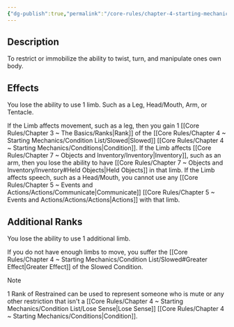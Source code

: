 ```yaml
---
{"dg-publish":true,"permalink":"/core-rules/chapter-4-starting-mechanics/condition-list/restrained/"}
---
```


## Description
To restrict or immobilize the ability to twist, turn, and manipulate ones own body.
## Effects
You lose the ability to use 1 limb. Such as a Leg, Head/Mouth, Arm, or Tentacle.

If the Limb affects movement, such as a leg, then you gain 1 [[Core Rules/Chapter 3 ~ The Basics/Ranks\|Rank]] of the [[Core Rules/Chapter 4 ~ Starting Mechanics/Condition List/Slowed\|Slowed]] [[Core Rules/Chapter 4 ~ Starting Mechanics/Conditions\|Condition]].
If the Limb affects [[Core Rules/Chapter 7 ~ Objects and Inventory/Inventory\|Inventory]], such as an arm, then you lose the ability to have [[Core Rules/Chapter 7 ~ Objects and Inventory/Inventory#Held Objects\|Held Objects]] in that limb.
If the Limb affects speech, such as a Head/Mouth, you cannot use any [[Core Rules/Chapter 5 ~ Events and Actions/Actions/Communicate\|Communicate]] [[Core Rules/Chapter 5 ~ Events and Actions/Actions/Actions\|Actions]] with that limb.
## Additional Ranks
You lose the ability to use 1 additional limb.

If you do not have enough limbs to move, you suffer the [[Core Rules/Chapter 4 ~ Starting Mechanics/Condition List/Slowed#Greater Effect\|Greater Effect]] of the Slowed Condition.

>[!Note]
>1 Rank of Restrained can be used to represent someone who is mute or any other restriction that isn't a [[Core Rules/Chapter 4 ~ Starting Mechanics/Condition List/Lose Sense\|Lose Sense]] [[Core Rules/Chapter 4 ~ Starting Mechanics/Conditions\|Condition]].